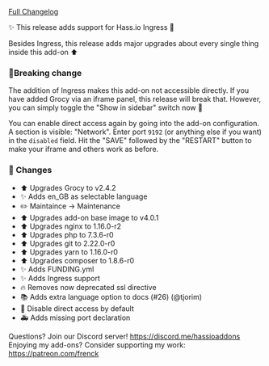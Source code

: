 [Full Changelog][changelog]

✨ This release adds support for Hass.io Ingress 🎉 

Besides Ingress, this release adds major upgrades about every single thing inside this add-on ⬆️ 

### 🚨Breaking change

The addition of Ingress makes this add-on not accessible directly. If you have added Grocy via an iframe panel, this release will break that. However, you can simply toggle the "Show in sidebar" switch now 🎉 

You can enable direct access again by going into the add-on configuration. A section is visible: "Network". Enter port `9192` (or anything else if you want) in the `disabled` field. Hit the "SAVE" followed by the "RESTART" button to make your iframe and others work as before.

### 🔨 Changes

- :arrow_up: Upgrades Grocy to v2.4.2
- :sparkles: Adds en_GB as selectable language
- :pencil2: Maintaince -> Maintenance
- :arrow_up: Upgrades add-on base image to v4.0.1
- :arrow_up: Upgrades nginx to 1.16.0-r2
- :arrow_up: Upgrades php to 7.3.6-r0
- :arrow_up: Upgrades git to 2.22.0-r0
- :arrow_up: Upgrades yarn to 1.16.0-r0
- :arrow_up: Upgrades composer to 1.8.6-r0
- :sparkles: Adds FUNDING.yml
- :sparkles: Adds Ingress support
- :fire: Removes now deprecated ssl directive
- :books: Adds extra language option to docs  (#26) (@tjorim)
- :hammer: Disable direct access by default
- :ambulance: Adds missing port declaration

[changelog]: https://github.com/hassio-addons/addon-grocy/compare/v0.2.0...v0.3.0

Questions? Join our Discord server! https://discord.me/hassioaddons
Enjoying my add-ons? Consider supporting my work: https://patreon.com/frenck